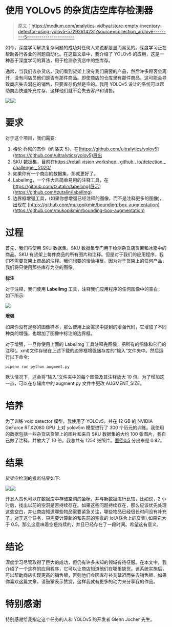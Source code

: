 # 使用 YOLOv5 的杂货店空库存检测器

> 原文：<https://medium.com/analytics-vidhya/store-empty-inventory-detector-using-yolov5-57292614231?source=collection_archive---------5----------------------->

如今，深度学习解决复杂问题的成功对任何人来说都是显而易见的。深度学习正在帮助各行各业的问题自动化。在这篇文章中，我介绍了 YOLOv5 的应用，这是一种基于深度学习的算法，用于检测杂货店中的空库存。

通常，当我们去杂货店，我们看到货架上没有我们需要的产品，然后许多顾客会离开，没有问店员他们是否有那件商品。即使商店的仓库里有那件商品。这可能会导致商店失去潜在的销售，只要库存仍然是空的。我用 YOLOv5 设计的系统可以帮助商店快速补充库存，这样他们就不会失去客户和销售。

![](img/35cfed3a79f5388265d2814f7d7b310f.png)![](img/d622fab77a1ca690b30f467e85c67afb.png)

# 要求

对于这个项目，我们需要:

1.  格伦·乔彻的杰作《约洛夫 5》，在[https://github.com/ultralytics/yolov5](https://github.com/ultralytics/yolov5)展出
2.  SKU 数据集，目前在[https://retail vision workshop . github . io/detection _ challenge _ 2020/](https://retailvisionworkshop.github.io/detection_challenge_2020/)
3.  如果你有一个商店的数据集，那就更好了。
4.  LabelImg，一个伟大且简单易用的注释工具，在 https://github.com/tzutalin/labelImg[展示](https://github.com/tzutalin/labelImg)
5.  边界框增强工具，(如果你想增强已经注释的图像，而不是注释更多的图像)，出现在
    [https://github.com/mukopikmin/bounding-box-augmentation](https://github.com/mukopikmin/bounding-box-augmentation)

# 过程

首先，我们将使用 SKU 数据集。SKU 数据集专门用于检测杂货店货架和冰箱中的商品。SKU 有货架上每件商品的所有图片和注释。但是对于我们的应用程序，我们不需要货架上商品的注释。我们想要的恰恰相反。因为对于货架上的任何产品，我们将只使用那些库存为空的图像。

**标注**

对于注释，我们使用 **LabelImg** 工具，注释我们应用程序的任何图像中的空白，如下所示:

![](img/359819e4bbf3d3c6cc9e4bf9e9e46fe7.png)

**增强**

如果你没有足够的图像样本，那么使用上面需求中提到的增强代码，它增加了不同种类的增强，也增加了图像中标注的边界框。

对于增强，一旦你使用上面的 LabelImg 工具注释完图像，把所有的图像和它们的注释(。xml)文件存储在上述下载的边界框增强储存库的“输入”文件夹中。然后运行以下命令:

```
pipenv run python augment.py
```

默认情况下，这会将“输入”文件夹中的每个图像及其注释放大 10 倍。为了增加这一点，可以在存储库中的 augment.py 文件中更改 AUGMENT_SIZE。

# 培养

为了训练 void detector 模型，我使用了 YOLOv5，并在 12 GB 的 NVIDIA GeForce RTX2080 GPU 上对 yolov5m 模型进行了 300 个历元的训练。我使用的数据包括一些杂货店货架上的图片和来自 SKU 数据集的大约 100 张图片，我自己做了注释，并放大了 10 倍。我总共有 1254 张照片。图@0.5 分出来是 0.82。

# 结果

货架空检测的推断结果如下:

![](img/35cfed3a79f5388265d2814f7d7b310f.png)![](img/d622fab77a1ca690b30f467e85c67afb.png)

开发人员也可以在数据库中存储空洞的坐标，并与新数据进行比较，比如说，2 小时后，找出以前的空洞是否持续存在。如果这些问题持续存在，那么应该优先处理这些空白，并让商店知道哪些物品需要紧急关注，哪些物品已经很长时间没有补充了。对于这个任务，只需要计算新的和先前的空盒的 IoU(联合上的交集),如果它大于 0.5，那么这意味着空是持续的，并且已经存在了一段时间。希望这有意义。

# 结论

深度学习尽管取得了巨大的成功，但仍有许多未知的领域有待征服。在本文中，我介绍了一个这样的应用程序，它可以让商店知道他们在哪里缺货。该系统实施后，可以帮助商店实现更高的销售额，否则他们会因库存补充延迟而失去销售额。如果你喜欢这篇文章，请鼓掌表示赞赏，这样我就有更多的动力来分享我的作品。

# 特别感谢

特别感谢给我指定这个任务的人和 YOLOv5 的开发者 Glenn Jocher 先生。